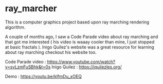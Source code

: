 # ray_marcher

This is a computer graphics project based upon ray marching rendering algorithm.

A couple of months ago, I saw a Code Parade video about ray marching and that got me interested ( his video is waaay cooler than mine, I just stopped at basic fractals ). Inigo Quilez's website was a great resource for learning about ray marching checkout his website too.

Code Parade video : https://www.youtube.com/watch?v=svLzmFuSBhk&t=0s
Inigo Quilez : https://iquilezles.org/



Demo : https://youtu.be/klfmDu_xOEQ
